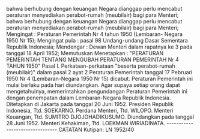  bahwa berhubung dengan keuangan Negara dianggap perlu mencabut peraturan menyediakan perabot-rumah (meubilair) bagi para Menteri; bahwa berhubung dengan keuangan Negara dianggap perlu mencabut peraturan menyediakan perabot-rumah (meubilair) bagi para Menteri;
Mengingat :
 Peraturan Pemerintah Nr 4 tahun 1950 (Lembaran- Negara 1950 Nr 15); Mengingat pula : pasal 98 Undang-undang Dasar Sementara Republik Indonesia; Mendengar : Dewan Menteri dalam rapatnya ke 3 pada tanggal 18 April 1952; Memutuskan Menetapkan : "PERATURAN PEMERINTAH TENTANG MENGUBAH PERATURAN PEMERINTAH Nr 4 TAHUN 1950" Pasal I. Perkataan-perkataan "beserta perabot-rumah (meubilair)" dalam pasal 2 ayat 2 Peraturan Pemerintah tanggal 17 Pebruari 1950 Nr 4 (Lembaran-Negara 1950 Nr 15) dicabut. Peraturan Pemerintah ini mulai berlaku pada hari diundangkan. Agar supaya setiap orang dapat mengetahuinya, memerintahkan pengundangan Peraturan Pemerintah ini dengan penempatan dalam Lembaran-Negara Republik Indonesia. Ditetapkan di Jakarta pada tanggal 20 Juni 1952. Presiden Republik Indonesia, Ttd. SOEKARNO. Perdana Menteri, Ttd. WILOPO. Menteri Keuangan, Ttd. SUMITRO DJOJOHADIKUSUMO. Diundangkan pada tanggal 28 Juni 1952. Menteri Kehakiman, Ttd. LOEKMAN WIRIADINATA. -------------------------------- CATATAN Kutipan: LN 1952/40